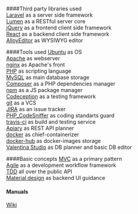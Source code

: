 ####Third party libraries used  
[Laravel](https://laravel.com/) as a server side framework  
[Lumen](https://lumen.laravel.com/) as a RESTful server core  
[jQuery](https://jquery.com/) as a frontend client side framework  
[React](https://facebook.github.io/react/) as a backend client side framework  
[AlloyEditor](http://alloyeditor.com/) as WYSIWYG editor

####Tools used 
[Ubuntu](http://www.ubuntu.com/)  as OS  
[Apache](https://httpd.apache.org/) as webserver  
[nginx](http://nginx.org/) as Apache's front  
[PHP](http://php.net/) as scripting language  
[MySQL](https://www.mysql.com/) as main database storage  
[Composer](https://getcomposer.org/) as a PHP dependencies manager  
[npm](https://www.npmjs.com/) as a JS package manager  
[Codeception](http://codeception.com/) as a testing framework  
[git](https://git-scm.com/) as a VCS  
[JIRA](https://mir24tv.atlassian.net/secure/RapidBoard.jspa?projectKey=MIR24) as an issue tracker  
[PHP_CodeSniffer](https://github.com/squizlabs/PHP_CodeSniffer) as coding standarts guard  
[travis-ci](https://travis-ci.org/) as build and testing service  
[Apiary](https://apiary.io/) as REST API planner  
[docker](https://www.docker.com/) as chief-containerizer  
[docker-hub](https://hub.docker.com) as docker-images storage  
[Valentina Studio](https://www.valentina-db.com/en/download-valentina-studio) as DB planner and basic DB editor

####Basic concepts
[MVC](https://docs.phalconphp.com/en/latest/reference/mvc.html) as a primary pattern  
[Agile](http://agilemanifesto.org/iso/en/) as a development workflow framework  
[TDD](https://en.wikipedia.org/wiki/Test-driven_development) all over the public API  
[Material design](https://www.google.com/design/spec/material-design/introduction.html) as backend UI guidance

#### Manuals
[Wiki](https://github.com/MIR24/doc/wiki)
